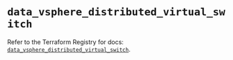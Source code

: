 # `data_vsphere_distributed_virtual_switch`

Refer to the Terraform Registry for docs: [`data_vsphere_distributed_virtual_switch`](https://registry.terraform.io/providers/vmware/vsphere/2.14.2/docs/data-sources/distributed_virtual_switch).
